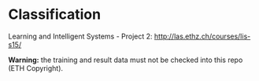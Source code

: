 # Classification
Learning and Intelligent Systems - Project 2: <http://las.ethz.ch/courses/lis-s15/>

**Warning:** the training and result data must not be checked into this repo (ETH Copyright).
